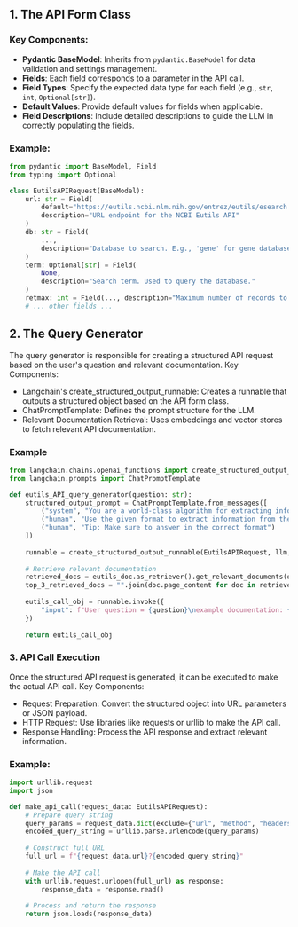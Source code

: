 ## 1. The API Form Class

### Key Components:

- **Pydantic BaseModel**: Inherits from `pydantic.BaseModel` for data validation and settings management.
- **Fields**: Each field corresponds to a parameter in the API call.
- **Field Types**: Specify the expected data type for each field (e.g., `str`, `int`, `Optional[str]`).
- **Default Values**: Provide default values for fields when applicable.
- **Field Descriptions**: Include detailed descriptions to guide the LLM in correctly populating the fields.


### Example:

```python
from pydantic import BaseModel, Field
from typing import Optional

class EutilsAPIRequest(BaseModel):
    url: str = Field(
        default="https://eutils.ncbi.nlm.nih.gov/entrez/eutils/esearch.fcgi",
        description="URL endpoint for the NCBI Eutils API"
    )
    db: str = Field(
        ...,
        description="Database to search. E.g., 'gene' for gene database, 'snp' for SNPs"
    )
    term: Optional[str] = Field(
        None,
        description="Search term. Used to query the database."
    )
    retmax: int = Field(..., description="Maximum number of records to return.")
    # ... other fields ...
```
   
## 2. The Query Generator
The query generator is responsible for creating a structured API request based on the user's question and relevant documentation.
Key Components:

- Langchain's create_structured_output_runnable: Creates a runnable that outputs a structured object based on the API form class.
- ChatPromptTemplate: Defines the prompt structure for the LLM.
- Relevant Documentation Retrieval: Uses embeddings and vector stores to fetch relevant API documentation.

### Example 

```python 
from langchain.chains.openai_functions import create_structured_output_runnable
from langchain.prompts import ChatPromptTemplate

def eutils_API_query_generator(question: str):
    structured_output_prompt = ChatPromptTemplate.from_messages([
        ("system", "You are a world-class algorithm for extracting information in structured formats."),
        ("human", "Use the given format to extract information from the following input: {input}"),
        ("human", "Tip: Make sure to answer in the correct format")
    ])
    
    runnable = create_structured_output_runnable(EutilsAPIRequest, llm, structured_output_prompt)
    
    # Retrieve relevant documentation
    retrieved_docs = eutils_doc.as_retriever().get_relevant_documents(question)
    top_3_retrieved_docs = "".join(doc.page_content for doc in retrieved_docs[:3])
    
    eutils_call_obj = runnable.invoke({
        "input": f"User question = {question}\nexample documentation: {top_3_retrieved_docs}"
    })
    
    return eutils_call_obj

```

### 3. API Call Execution
Once the structured API request is generated, it can be executed to make the actual API call.
Key Components:

- Request Preparation: Convert the structured object into URL parameters or JSON payload.
- HTTP Request: Use libraries like requests or urllib to make the API call.
- Response Handling: Process the API response and extract relevant information.

### Example:
```python
import urllib.request
import json

def make_api_call(request_data: EutilsAPIRequest):
    # Prepare query string
    query_params = request_data.dict(exclude={"url", "method", "headers"})
    encoded_query_string = urllib.parse.urlencode(query_params)
    
    # Construct full URL
    full_url = f"{request_data.url}?{encoded_query_string}"
    
    # Make the API call
    with urllib.request.urlopen(full_url) as response:
        response_data = response.read()
    
    # Process and return the response
    return json.loads(response_data)
```

